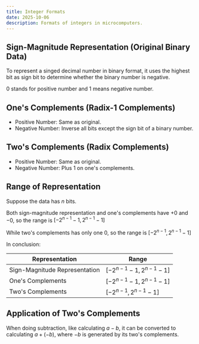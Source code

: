 ```yaml
---
title: Integer Formats
date: 2025-10-06
description: Formats of integers in microcomputers.
---
```


## Sign-Magnitude Representation (Original Binary Data)

To represent a singed decimal number in binary format, it uses the highest bit as sign bit to determine whether the binary number is negative.

$0$ stands for positive number and $1$ means negative number.

## One's Complements (Radix-1 Complements)

- Positive Number: Same as original.
- Negative Number: Inverse all bits except the sign bit of a binary number.

## Two's Complements (Radix Complements)

- Positive Number: Same as original.
- Negative Number: Plus $1$ on one's complements.

## Range of Representation

Suppose the data has $n$ bits.

Both sign-magnitude representation and one's complements have $+0$ and $-0$, so the range is $[-2^{n-1}-1, 2^{n-1}-1]$

While two's complements has only one $0$, so the range is $[-2^{n-1}, 2^{n-1}-1]$

In conclusion:

| Representation                | Range                     |
| ----------------------------- | ------------------------- |
| Sign-Magnitude Representation | $[-2^{n-1}-1, 2^{n-1}-1]$ |
| One's Complements             | $[-2^{n-1}-1, 2^{n-1}-1]$ |
| Two's Complements             | $[-2^{n-1}, 2^{n-1}-1]$   |

## Application of Two's Complements

When doing subtraction, like calculating $a-b$, it can be converted to calculating $a + (-b)$, where $-b$ is generated by its two's complements.
